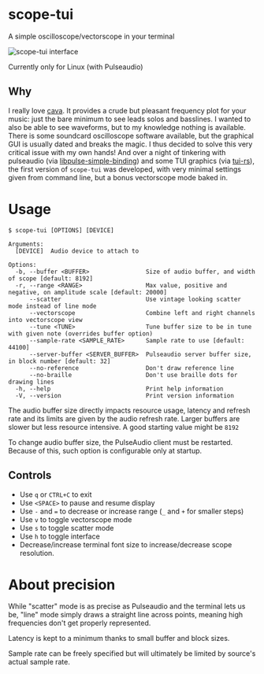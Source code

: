 # scope-tui
A simple oscilloscope/vectorscope in your terminal

![scope-tui interface](https://cdn.alemi.dev/scope-tui.png)

Currently only for Linux (with Pulseaudio)

## Why
I really love [cava](https://github.com/karlstav/cava). It provides a crude but pleasant frequency plot for your music: just the bare minimum to see leads solos and basslines.
I wanted to also be able to see waveforms, but to my knowledge nothing is available. There is some soundcard oscilloscope software available, but the graphical GUI is usually dated and breaks the magic.
I thus decided to solve this very critical issue with my own hands! And over a night of tinkering with pulseaudio (via [libpulse-simple-binding](https://crates.io/crates/libpulse-simple-binding)) and some TUI graphics (via [tui-rs](https://github.com/fdehau/tui-rs)), 
the first version of `scope-tui` was developed, with very minimal settings given from command line, but a bonus vectorscope mode baked in.

# Usage
```
$ scope-tui [OPTIONS] [DEVICE]

Arguments:
  [DEVICE]  Audio device to attach to

Options:
  -b, --buffer <BUFFER>                Size of audio buffer, and width of scope [default: 8192]
  -r, --range <RANGE>                  Max value, positive and negative, on amplitude scale [default: 20000]
      --scatter                        Use vintage looking scatter mode instead of line mode
      --vectorscope                    Combine left and right channels into vectorscope view
      --tune <TUNE>                    Tune buffer size to be in tune with given note (overrides buffer option)
      --sample-rate <SAMPLE_RATE>      Sample rate to use [default: 44100]
      --server-buffer <SERVER_BUFFER>  Pulseaudio server buffer size, in block number [default: 32]
      --no-reference                   Don't draw reference line
      --no-braille                     Don't use braille dots for drawing lines
  -h, --help                           Print help information
  -V, --version                        Print version information
```

The audio buffer size directly impacts resource usage, latency and refresh rate and its limits are given by the audio refresh rate. Larger buffers are slower but less resource intensive. A good starting value might be `8192`

To change audio buffer size, the PulseAudio client must be restarted. Because of this, such option is configurable only at startup.

## Controls
* Use `q` or `CTRL+C` to exit
* Use `<SPACE>` to pause and resume display
* Use `-` and `=` to decrease or increase range (`_` and `+` for smaller steps)
* Use `v` to toggle vectorscope mode
* Use `s` to toggle scatter mode
* Use `h` to toggle interface
* Decrease/increase terminal font size to increase/decrease scope resolution.

# About precision
While "scatter" mode is as precise as Pulseaudio and the terminal lets us be, "line" mode simply draws a straight line across points, meaning high frequencies don't get properly represented.

Latency is kept to a minimum thanks to small buffer and block sizes.

Sample rate can be freely specified but will ultimately be limited by source's actual sample rate.

